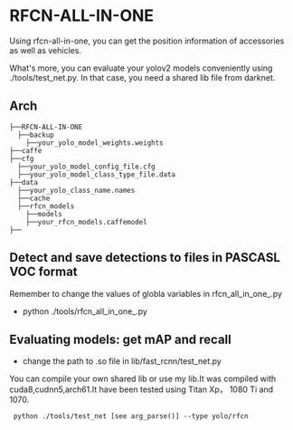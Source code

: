 # RFCN-ALL-IN-ONE

Using rfcn-all-in-one, you can get the position information of accessories as well as vehicles.

What's more, you can evaluate your yolov2 models conveniently using ./tools/test_net.py. In that case, you need a shared lib file from darknet.

## Arch
```shell
├──RFCN-ALL-IN-ONE
  ├──backup
    ├──your_yolo_model_weights.weights
├──caffe
├──cfg
  ├──your_yolo_model_config_file.cfg
  ├──your_yolo_model_class_type_file.data
├──data
  ├──your_yolo_class_name.names
  ├──cache
  ├──rfcn_models
    ├──models
    ├──your_rfcn_models.caffemodel
├──
```


## Detect and save detections to files in PASCASL VOC format
Remember to change the values of globla variables in rfcn_all_in_one_.py 

* python ./tools/rfcn_all_in_one_.py

## Evaluating models: get mAP and recall 
* change the path to .so file in lib/fast_rcnn/test_net.py 

You can compile your own shared lib or use my lib.It was compiled with cuda8,cudnn5,arch61.It have been tested using Titan Xp， 1080 Ti and 1070.

```shell
 python ./tools/test_net [see arg_parse()] --type yolo/rfcn 
```
